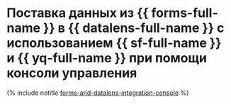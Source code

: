 # Поставка данных из {{ forms-full-name }} в {{ datalens-full-name }} с использованием {{ sf-full-name }} и {{ yq-full-name }} при помощи консоли управления

{% include notitle [forms-and-datalens-integration-console](../../../_tutorials/serverless/forms-and-datalens-integration-console.md) %}
